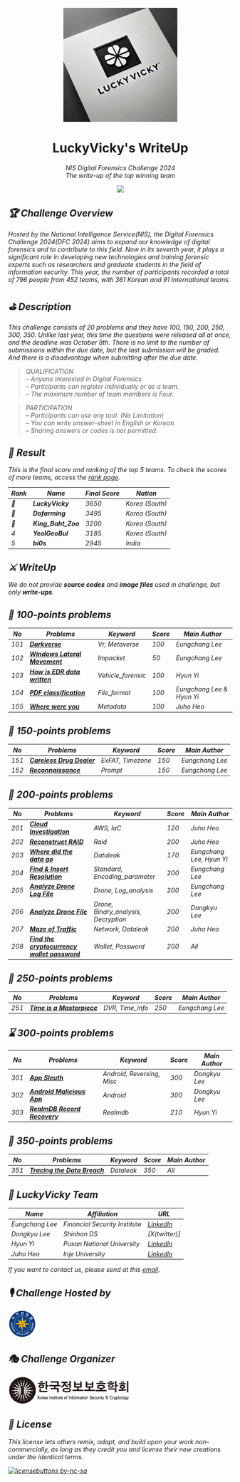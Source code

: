 <p align='center'><img src="./res/LuckyVicky.png" height="256"></p>

<h1 align="center">LuckyVicky's WriteUp</a></h1>

<p align="center">
  <em>NIS Digital Forensics Challenge 2024</br>
  <em>The write-up of the top winning team
</p>

<p align="center">
    <a href="https://hits.seeyoufarm.com"><img src="https://hits.seeyoufarm.com/api/count/incr/badge.svg?url=https%3A%2F%2Fgithub.com%2FDFC-2024-LuckyVicky%2Fwriteup&count_bg=%2379C83D&title_bg=%23555555&icon=&icon_color=%23E7E7E7&title=hits&edge_flat=false"/></a>
</p>

## 🏆 Challenge Overview
Hosted by the National Intelligence Service(NIS), the Digital Forensics Challenge 2024(DFC 2024) aims to expand our knowledge of digital forensics and to contribute to this field. Now in its seventh year, it plays a significant role in developing new technologies and training forensic experts such as researchers and graduate students in the field of information security. This year, the number of participants recorded a total of 796 people from 452 teams, with 361 Korean and 91 International teams.

## ⛳️ Description
This challenge consists of 20 problems and they have 100, 150, 200, 250, 300, 350. Unlike last year, this time the questions were released all at once, and the deadline was October 8th. There is no limit to the number of submissions within the due date, but the last submission will be graded. And there is a disadvantage when submitting after the due date.

> QUALIFICATION</br>
– Anyone interested in Digital Forensics.</br>
– Participants can register individually or as a team.</br>
– The maximum number of team members is Four.

> PARTICIPATION</br>
– Participants can use any tool. (No Limitation)</br>
– You can write answer-sheet in English or Korean.</br>
– Sharing answers or codes is not permitted.

## 🎉 Result
This is the final score and ranking of the top 5 teams.
To check the scores of more teams, access the [rank page](https://dfchallenge.org/digital-forensics-challenge-2024-ranking/).

| Rank | Name | Final Score | Nation |
|----|----------|---------|---------|
|🥇  | <strong>LuckyVicky</strong> | 3650 | Korea (South) |
|🥈  | <strong>Dofarming</strong> | 3495 | Korea (South) |
|🥉  | <strong>King_Baht_Zoo</strong> | 3200 | Korea (South) |
|4   | <strong>YeolGeoBul</strong> | 3185 | Korea (South) |
|5   | <strong>bi0s</strong> | 2945 | India |

## ⚔️ WriteUp

We do not provide <strong>source codes</strong> and <strong>image files</strong> used in challenge, but only <strong>write-ups</strong>.

## 🐥 100-points problems

| No | Problems | Keyword | Score | Main Author |
|----|----------|---------|-------|-------------|
| 101 | <strong>[Darkverse](./writeup/[LuckyVicky][101].pdf)</strong> | Vr, Metaverse | 100 | Eungchang Lee |
| 102 | <strong>[Windows Lateral Movement](./writeup/[LuckyVicky][102].pdf)</strong> | Impacket | 50 | Eungchang Lee |
| 103 | <strong>[How is EDR data written](./writeup/[LuckyVicky][103].pdf)</strong> | Vehicle_forensic | 100 | Hyun Yi |
| 104 | <strong>[PDF classification](./writeup/[LuckyVicky][104].pdf)</strong> | File_format | 100 | Eungchang Lee & Hyun Yi |
| 105 | <strong>[Where were you](./writeup/[LuckyVicky][105].pdf)</strong> | Metadata | 100 | Juho Heo |


## 🦩 150-points problems

| No | Problems | Keyword | Score | Main Author |
|----|----------|---------|-------|-------------|
| 151 | <strong>[Careless Drug Dealer](./writeup/[LuckyVicky][151].pdf)</strong> | ExFAT, Timezone | 150 | Eungchang Lee |
| 152 | <strong>[Reconnaissance](./writeup/[LuckyVicky][152].pdf)</strong> | Prompt | 150 | Eungchang Lee |


## 🦉 200-points problems

| No | Problems | Keyword | Score | Main Author |
|----|----------|---------|-------|-------------|
| 201 | <strong>[Cloud Investigation](./writeup/[LuckyVicky][201].pdf)</strong> | AWS, IaC | 120 | Juho Heo |
| 202 | <strong>[Reconstruct RAID](./writeup/[LuckyVicky][202].pdf)</strong> | Raid | 200 | Juho Heo |
| 203 | <strong>[Where did the data go](./writeup/[LuckyVicky][203].pdf)</strong> | Dataleak | 170 |  Eungchang Lee, Hyun Yi |
| 204 | <strong>[Find & Insert Resolution](./writeup/[LuckyVicky][204].pdf)</strong> | Standard, Encoding_parameter | 200 | Eungchang Lee |
| 205 | <strong>[Analyze Drone Log File](./writeup/[LuckyVicky][205].pdf)</strong> | Drone, Log_analysis | 200 | Eungchang Lee |
| 206 | <strong>[Analyze Drone File](./writeup/[LuckyVicky][206].pdf)</strong> | Drone, Binary_analysis, Decryption | 200 | Dongkyu Lee |
| 207 | <strong>[Maze of Traffic](./writeup/[LuckyVicky][207].pdf)</strong> | Network, Dataleak | 200 | Juho Heo |
| 208 | <strong>[Find the cryptocurrency wallet password](./writeup/[LuckyVicky][208].pdf)</strong> | Wallet, Password | 200 | All |


## 🐉 250-points problems

| No | Problems | Keyword | Score | Main Author |
|----|----------|---------|-------|-------------|
| 251 | <strong>[Time is a Masterpiece](./writeup/[LuckyVicky][251].pdf)</strong> | DVR, Time_info | 250 | Eungchang Lee |


## ⌛️ 300-points problems

| No | Problems | Keyword | Score | Main Author |
|----|----------|---------|-------|-------------|
| 301 | <strong>[App Sleuth](./writeup/[LuckyVicky][301].pdf)</strong> | Android, Reversing, Misc | 300 | Dongkyu Lee |
| 302 | <strong>[Android Malicious App](./writeup/[LuckyVicky][302].pdf)</strong> | Android | 300 | Dongkyu Lee |
| 303 | <strong>[RealmDB Record Recovery](./writeup/[LuckyVicky][303].pdf)</strong> | Realmdb | 210 | Hyun Yi |


## 🚀 350-points problems

| No | Problems | Keyword | Score | Main Author |
|----|----------|---------|-------|-------------|
| 351 | <strong>[Tracing the Data Breach](./writeup/[LuckyVicky][351].pdf)</strong> | Dataleak | 350 | All |


## 📝 LuckyVicky Team

| Name | Affiliation | URL |
|----|----------|---------|
| Eungchang Lee | Financial Security Institute | [LinkedIn](https://www.linkedin.com/in/eungchang-lee-750511244) |
| Dongkyu Lee | Shinhan DS | [X(twitter)] |
| Hyun Yi | Pusan National University | [LinkedIn](https://www.linkedin.com/in/hyuunnn) |
| Juho Heo | Inje University | [LinkedIn](http://linkedin.com/in/juhoheo) |

If you want to contact us, please send at this [email](mailto:dfc_luckyvicky@googlegroups.com).

## 🎙 Challenge Hosted by

<img src="./res/nis_logo.png" height="64">

## 🎭 Challenge Organizer

<img src="./res/kiisc_logo.png" height="64">

## 📌 License
This license lets others remix, adapt, and build upon your work non-commercially, as long as they credit you and license their new creations under the identical terms.

[![licensebuttons by-nc-sa](https://licensebuttons.net/l/by-nc-sa/3.0/88x31.png)](https://creativecommons.org/licenses/by-nc-sa/4.0)
